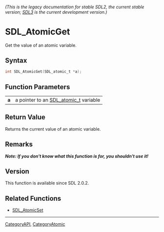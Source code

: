 ###### (This is the legacy documentation for stable SDL2, the current stable version; [SDL3](https://wiki.libsdl.org/SDL3/) is the current development version.)
# SDL_AtomicGet

Get the value of an atomic variable.

## Syntax

```c
int SDL_AtomicGet(SDL_atomic_t *a);

```

## Function Parameters

|           |                                                       |
| --------- | ----------------------------------------------------- |
| **a**     | a pointer to an [SDL_atomic_t](SDL_atomic_t) variable |

## Return Value

Returns the current value of an atomic variable.

## Remarks

***Note: If you don't know what this function is for, you shouldn't use
it!***

## Version

This function is available since SDL 2.0.2.

## Related Functions

* [SDL_AtomicSet](SDL_AtomicSet)

----
[CategoryAPI](CategoryAPI), [CategoryAtomic](CategoryAtomic)

